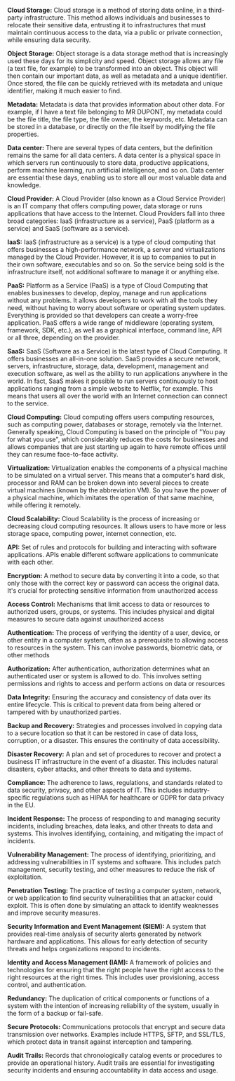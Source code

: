 **Cloud Storage:** Cloud storage is a method of storing data online, in a third-party infrastructure. This method allows individuals and businesses to relocate their sensitive data, entrusting it to infrastructures that must maintain continuous access to the data, via a public or private connection, while ensuring data security.

**Object Storage:** Object storage is a data storage method that is increasingly used these days for its simplicity and speed. Object storage allows any file (a text file, for example) to be transformed into an object. This object will then contain our important data, as well as metadata and a unique identifier. Once stored, the file can be quickly retrieved with its metadata and unique identifier, making it much easier to find.

**Metadata:** Metadata is data that provides information about other data. For example, if I have a text file belonging to MR DUPONT, my metadata could be the file title, the file type, the file owner, the keywords, etc. Metadata can be stored in a database, or directly on the file itself by modifying the file properties.

**Data center:** There are several types of data centers, but the definition remains the same for all data centers. A data center is a physical space in which servers run continuously to store data, productive applications, perform machine learning, run artificial intelligence, and so on. Data center are essential these days, enabling us to store all our most valuable data and knowledge.

**Cloud Provider:** A Cloud Provider (also known as a Cloud Service Provider) is an IT company that offers computing power, data storage or runs applications that have access to the Internet. Cloud Providers fall into three broad categories: IaaS (infrastructure as a service), PaaS (platform as a service) and SaaS (software as a service).

**IaaS:** IaaS (infrastructure as a service) is a type of cloud computing that offers businesses a high-performance network, a server and virtualizations managed by the Cloud Provider. However, it is up to companies to put in their own software, executables and so on. So the service being sold is the infrastructure itself, not additional software to manage it or anything else.

**PaaS:** Platform as a Service (PaaS) is a type of Cloud Computing that enables businesses to develop, deploy, manage and run applications without any problems. It allows developers to work with all the tools they need, without having to worry about software or operating system updates. Everything is provided so that developers can create a worry-free application. PaaS offers a wide range of middleware (operating system, framework, SDK, etc.), as well as a graphical interface, command line, API or all three, depending on the provider.

**SaaS:** SaaS (Software as a Service) is the latest type of Cloud Computing. It offers businesses an all-in-one solution. SaaS provides a secure network, servers, infrastructure, storage, data, development, management and execution software, as well as the ability to run applications anywhere in the world. In fact, SaaS makes it possible to run servers continuously to host applications ranging from a simple website to Netflix, for example. This means that users all over the world with an Internet connection can connect to the service.

**Cloud Computing:** Cloud computing offers users computing resources, such as computing power, databases or storage, remotely via the Internet. Generally speaking, Cloud Computing is based on the principle of "You pay for what you use", which considerably reduces the costs for businesses and allows companies that are just starting up again to have remote offices until they can resume face-to-face activity.

**Virtualization:** Virtualization enables the components of a physical machine to be simulated on a virtual server. This means that a computer's hard disk, processor and RAM can be broken down into several pieces to create virtual machines (known by the abbreviation VM). So you have the power of a physical machine, which imitates the operation of that same machine, while offering it remotely.

**Cloud Scalability:** Cloud Scalability is the process of increasing or decreasing cloud computing resources. It allows users to have more or less storage space, computing power, internet connection, etc.

**API:** Set of rules and protocols for building and interacting with software applications. APIs enable different software applications to communicate with each other. 

**Encryption:** A method to secure data by converting it into a code, so that only those with the correct key or password can access the original data. It's crucial for protecting sensitive information from unauthorized access

**Access Control:** Mechanisms that limit access to data or resources to authorized users, groups, or systems. This includes physical and digital measures to secure data against unauthorized access

**Authentication:** The process of verifying the identity of a user, device, or other entity in a computer system, often as a prerequisite to allowing access to resources in the system. This can involve passwords, biometric data, or other methods

**Authorization:** After authentication, authorization determines what an authenticated user or system is allowed to do. This involves setting permissions and rights to access and perform actions on data or resources

**Data Integrity:** Ensuring the accuracy and consistency of data over its entire lifecycle. This is critical to prevent data from being altered or tampered with by unauthorized parties.

**Backup and Recovery:** Strategies and processes involved in copying data to a secure location so that it can be restored in case of data loss, corruption, or a disaster. This ensures the continuity of data accessibility.

**Disaster Recovery:** A plan and set of procedures to recover and protect a business IT infrastructure in the event of a disaster. This includes natural disasters, cyber attacks, and other threats to data and systems.

**Compliance:** The adherence to laws, regulations, and standards related to data security, privacy, and other aspects of IT. This includes industry-specific regulations such as HIPAA for healthcare or GDPR for data privacy in the EU.

**Incident Response:** The process of responding to and managing security incidents, including breaches, data leaks, and other threats to data and systems. This involves identifying, containing, and mitigating the impact of incidents.

**Vulnerability Management:** The process of identifying, prioritizing, and addressing vulnerabilities in IT systems and software. This includes patch management, security testing, and other measures to reduce the risk of exploitation.

**Penetration Testing:** The practice of testing a computer system, network, or web application to find security vulnerabilities that an attacker could exploit. This is often done by simulating an attack to identify weaknesses and improve security measures.

**Security Information and Event Management (SIEM):** A system that provides real-time analysis of security alerts generated by network hardware and applications. This allows for early detection of security threats and helps organizations respond to incidents.

**Identity and Access Management (IAM):** A framework of policies and technologies for ensuring that the right people have the right access to the right resources at the right times. This includes user provisioning, access control, and authentication.

**Redundancy:** The duplication of critical components or functions of a system with the intention of increasing reliability of the system, usually in the form of a backup or fail-safe.

**Secure Protocols:** Communications protocols that encrypt and secure data transmission over networks. Examples include HTTPS, SFTP, and SSL/TLS, which protect data in transit against interception and tampering.

**Audit Trails:** Records that chronologically catalog events or procedures to provide an operational history. Audit trails are essential for investigating security incidents and ensuring accountability in data access and usage.